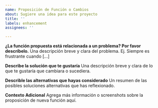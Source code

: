 ```yaml
---
name: Proposición de Función o Cambios
about: Sugiere una idea para este proyecto
title: ''
labels: enhancement
assignees: ''

---
```


**¿La función propuesta está relacionada a un problema? Por favor descríbelo.**
Una descripción breve y clara del problema. Ej. Siempre es frustrante cuando [...]

**Describe la solución que te gustaría**
Una descripción breve y clara de lo que te gustaría que cambiara o sucediera.

**Describle las alternativas que hayas considerado**
Un resumen de las posibles soluciones alternativas que has reflexionado.

**Contexto Adicional**
Agrega más información o screenshots sobre la proposición de nueva función aquí.
